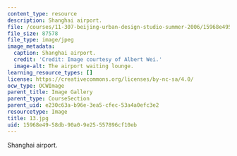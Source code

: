 ```yaml
---
content_type: resource
description: Shanghai airport.
file: /courses/11-307-beijing-urban-design-studio-summer-2006/15968e4958db90a09e25557896cf10eb_13.jpg
file_size: 87578
file_type: image/jpeg
image_metadata:
  caption: Shanghai airport.
  credit: 'Credit: Image courtesy of Albert Wei.'
  image-alt: The airport waiting lounge.
learning_resource_types: []
license: https://creativecommons.org/licenses/by-nc-sa/4.0/
ocw_type: OCWImage
parent_title: Image Gallery
parent_type: CourseSection
parent_uid: e230c63a-b96e-3ea5-cfec-53a4a0efc3e2
resourcetype: Image
title: 13.jpg
uid: 15968e49-58db-90a0-9e25-557896cf10eb
---
```

Shanghai airport.